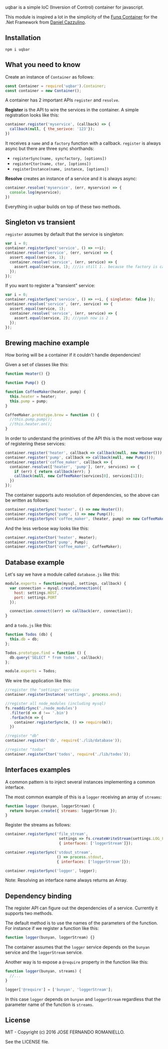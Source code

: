 uqbar is a simple IoC (Inversion of Control) container for javascript.

This module is inspired a lot in the simplicity of the [Funq Container](https://funq.codeplex.com/) for the .Net Framework from [Daniel Cazzulino](https://twitter.com/kzu).

## Installation

```
npm i uqbar
```

## What you need to know

Create an instance of `Container` as follows:

```javascript
const Container = require('uqbar').Container;
const container = new Container();
```

A container has 2 important APIs `register` and `resolve`.

**Register** is the API to wire the services in the container. A simple registration looks like this:

```javascript
container.register('myservice', (callback) => {
  callback(null, { the_serivce: '123'});
})
```

It receives a `name` and a `factory` function with a callback. `register` is always async but there are three sync shorthands:

-  `registerSync(name, syncfactory, [options])`
-  `registerCtor(name, ctor, [options])`
-  `registerInstance(name, instance, [options])`


**Resolve** creates an instance of a service and it is always async:

```javascript
container.resolve('myservice', (err, myservice) => {
  console.log(myservice);
})
```

Everything in uqbar builds on top of these two methods.

## Singleton vs transient

`register` assumes by default that the service is singleton:

```javascript
var i = 0;
container.registerSync('service', () => ++i);
container.resolve('service', (err, service) => {
  assert.equal(service, 1);
  container.resolve('service', (err, service) => {
    assert.equal(service, 1); ///is still 1.. because the factory is called once.
  });
});
```

If you want to register a "transient" service:

```javascript
var i = 0;
container.registerSync('service', () => ++i, { singleton: false });
container.resolve('service', (err, service) => {
  assert.equal(service, 1);
  container.resolve('service', (err, service) => {
    assert.equal(service, 2); ///yeah now is 2
  });
});
```

## Brewing machine example

How boring will be a container if it couldn't handle dependencies!

Given a set of classes like this:

```javascript
function Heater() {}

function Pump() {}

function CoffeeMaker(heater, pump) {
  this.heater = heater;
  this.pump = pump;
}

CoffeeMaker.prototype.brew = function () {
  //this.pump.pump();
  //this.heater.on();
}
```

In order to understand the primitives of the API this is the most verbose way of registering these services:

```javascript
container.register('heater', callback => callback(null, new Heater()));
container.register('pump', callback => callback(null, new Pump()));
container.register('coffee_maker', callback => {
  container.resolve(['heater', 'pump'], (err, services) => {
    if (err) { return callback(err); }
    callback(null, new CoffeeMaker(services[0], services[1]));
  })
});
```

The container supports auto resolution of dependencies, so the above can be written as follows:

```javascript
container.registerSync('heater', () => new Heater());
container.registerSync('pump', () => new Pump());
container.registerSync('coffee_maker', (heater, pump) => new CoffeeMaker(heater, pump));
```

And the less verbose way looks like this:

```javascript
container.registerCtor('heater', Heater);
container.registerCtor('pump', Pump);
container.registerCtor('coffee_maker', CoffeeMaker);
```

## Database example

Let's say we have a module called `database.js` like this:

```javascript
module.exports = function(mysql, settings, callback) {
  var connection = mysql.createConnection({
    host: settings.HOST,
    port: settings.PORT
  });

  connection.connect((err) => callback(err, connection));
}
```

and a `todo.js` like this:

```javascript
function Todos (db) {
  this.db = db;
};

Todos.prototype.find = function () {
  db.query('SELECT * from todos', callback);
};

module.exports = Todos;
```


We wire the application like this:

```javascript
//register the "settings" service
container.registerInstance('settings', process.env);

//register all node_modules (including mysql)
fs.readdirSync('./node_modules')
  .filter(d => d !== '.bin')
  .forEach(m => {
    container.registerSync(m, () => require(m));
  })

//register "db"
container.register('db', require('./lib/database'));

//register "todos"
container.registerCtor('todos', require('./lib/todos'));
```

## Interfaces examples

A common pattern is to inject several instances implementing a common interface.

The most common example of this is a `logger` receiving an array of `streams`:

```javascript
function logger (bunyan, loggerStream) {
  return bunyan.create({ streams: loggerStream });
}
```

Register the streams as follows:

```javascript
container.registerSync('file_stream',
                        settings => fs.createWriteStream(settings.LOG_FILE),
                        { interfaces: ['loggerStream']});

container.registerSync('stdout_stream',
                       () => process.stdout,
                       { interfaces: ['loggerStream']});

container.registerSync('logger', logger);
```

Note: Resolving an interface name always returns an Array.

## Dependency binding

The register API can figure out the dependencies of a service. Currently it supports two methods.

The default method is to use the names of the parameters of the function. For instance if we register a function like this:

```javascript
function logger(bunyan, loggerStream) {}
```

The container assumes that the `logger` service depends on the `bunyan` service and the `loggerStream` service.

Another way is to expose a `@require` property in the function like this:

```javascript
function logger(bunyan, streams) {
  //...
}

logger['@require'] = ['bunyan', 'loggerStream'];
```

In this case `logger` depends on `bunyan` and `loggerStream` regardless that the parameter name of the function is `streams`.


## License

MIT - Copyright (c) 2016 JOSE FERNANDO ROMANIELLO.

See the LICENSE file.





